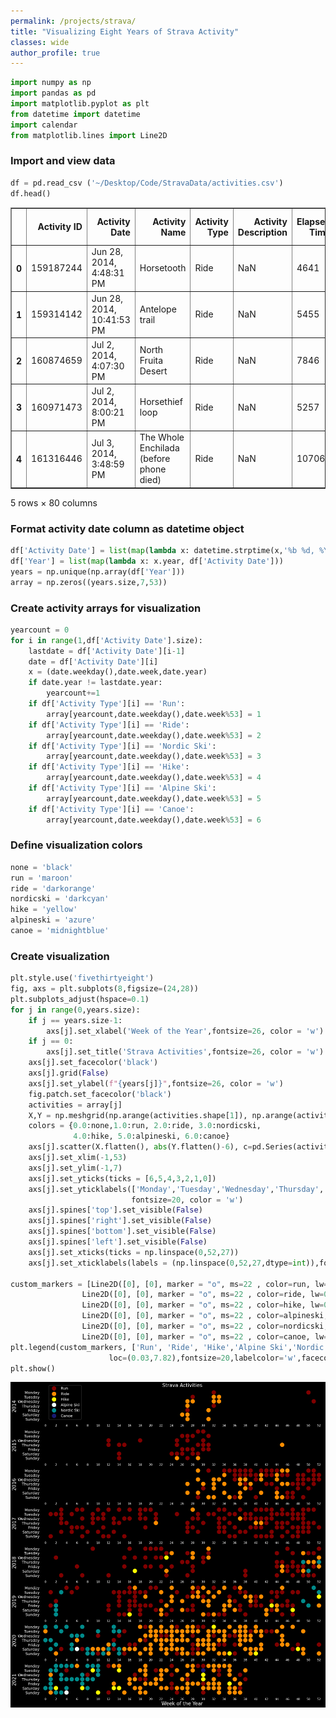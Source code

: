 ```yaml
---
permalink: /projects/strava/
title: "Visualizing Eight Years of Strava Activity"
classes: wide
author_profile: true
---
```


```python
import numpy as np
import pandas as pd
import matplotlib.pyplot as plt
from datetime import datetime
import calendar
from matplotlib.lines import Line2D
```

### Import and view data


```python
df = pd.read_csv ('~/Desktop/Code/StravaData/activities.csv')
df.head()
```




<div>
<style scoped>
    .dataframe tbody tr th:only-of-type {
        vertical-align: middle;
    }

    .dataframe tbody tr th {
        vertical-align: top;
    }

    .dataframe thead th {
        text-align: right;
    }
</style>
<table border="1" class="dataframe">
  <thead>
    <tr style="text-align: right;">
      <th></th>
      <th>Activity ID</th>
      <th>Activity Date</th>
      <th>Activity Name</th>
      <th>Activity Type</th>
      <th>Activity Description</th>
      <th>Elapsed Time</th>
      <th>Distance</th>
      <th>Relative Effort</th>
      <th>Commute</th>
      <th>Activity Gear</th>
      <th>...</th>
      <th>Cloud Cover</th>
      <th>Weather Visibility</th>
      <th>UV Index</th>
      <th>Weather Ozone</th>
      <th>&lt;span class="translation_missing" title="translation missing: en-US.lib.export.portability_exporter.activities.horton_values.jump_count"&gt;Jump Count&lt;/span&gt;</th>
      <th>&lt;span class="translation_missing" title="translation missing: en-US.lib.export.portability_exporter.activities.horton_values.total_grit"&gt;Total Grit&lt;/span&gt;</th>
      <th>&lt;span class="translation_missing" title="translation missing: en-US.lib.export.portability_exporter.activities.horton_values.avg_flow"&gt;Avg Flow&lt;/span&gt;</th>
      <th>&lt;span class="translation_missing" title="translation missing: en-US.lib.export.portability_exporter.activities.horton_values.flagged"&gt;Flagged&lt;/span&gt;</th>
      <th>&lt;span class="translation_missing" title="translation missing: en-US.lib.export.portability_exporter.activities.horton_values.avg_elapsed_speed"&gt;Avg Elapsed Speed&lt;/span&gt;</th>
      <th>&lt;span class="translation_missing" title="translation missing: en-US.lib.export.portability_exporter.activities.horton_values.dirt_distance"&gt;Dirt Distance&lt;/span&gt;</th>
    </tr>
  </thead>
  <tbody>
    <tr>
      <th>0</th>
      <td>159187244</td>
      <td>Jun 28, 2014, 4:48:31 PM</td>
      <td>Horsetooth</td>
      <td>Ride</td>
      <td>NaN</td>
      <td>4641</td>
      <td>14.67</td>
      <td>NaN</td>
      <td>False</td>
      <td>NaN</td>
      <td>...</td>
      <td>NaN</td>
      <td>NaN</td>
      <td>NaN</td>
      <td>NaN</td>
      <td>NaN</td>
      <td>NaN</td>
      <td>NaN</td>
      <td>NaN</td>
      <td>NaN</td>
      <td>NaN</td>
    </tr>
    <tr>
      <th>1</th>
      <td>159314142</td>
      <td>Jun 28, 2014, 10:41:53 PM</td>
      <td>Antelope trail</td>
      <td>Ride</td>
      <td>NaN</td>
      <td>5455</td>
      <td>8.79</td>
      <td>NaN</td>
      <td>False</td>
      <td>NaN</td>
      <td>...</td>
      <td>NaN</td>
      <td>NaN</td>
      <td>NaN</td>
      <td>NaN</td>
      <td>NaN</td>
      <td>NaN</td>
      <td>NaN</td>
      <td>NaN</td>
      <td>NaN</td>
      <td>NaN</td>
    </tr>
    <tr>
      <th>2</th>
      <td>160874659</td>
      <td>Jul 2, 2014, 4:07:30 PM</td>
      <td>North Fruita Desert</td>
      <td>Ride</td>
      <td>NaN</td>
      <td>7846</td>
      <td>21.89</td>
      <td>NaN</td>
      <td>False</td>
      <td>NaN</td>
      <td>...</td>
      <td>NaN</td>
      <td>NaN</td>
      <td>NaN</td>
      <td>NaN</td>
      <td>NaN</td>
      <td>NaN</td>
      <td>NaN</td>
      <td>NaN</td>
      <td>NaN</td>
      <td>NaN</td>
    </tr>
    <tr>
      <th>3</th>
      <td>160971473</td>
      <td>Jul 2, 2014, 8:00:21 PM</td>
      <td>Horsethief loop</td>
      <td>Ride</td>
      <td>NaN</td>
      <td>5257</td>
      <td>13.34</td>
      <td>NaN</td>
      <td>False</td>
      <td>NaN</td>
      <td>...</td>
      <td>NaN</td>
      <td>NaN</td>
      <td>NaN</td>
      <td>NaN</td>
      <td>NaN</td>
      <td>NaN</td>
      <td>NaN</td>
      <td>NaN</td>
      <td>NaN</td>
      <td>NaN</td>
    </tr>
    <tr>
      <th>4</th>
      <td>161316446</td>
      <td>Jul 3, 2014, 3:48:59 PM</td>
      <td>The Whole Enchilada (before phone died)</td>
      <td>Ride</td>
      <td>NaN</td>
      <td>10706</td>
      <td>16.55</td>
      <td>NaN</td>
      <td>False</td>
      <td>NaN</td>
      <td>...</td>
      <td>NaN</td>
      <td>NaN</td>
      <td>NaN</td>
      <td>NaN</td>
      <td>NaN</td>
      <td>NaN</td>
      <td>NaN</td>
      <td>NaN</td>
      <td>NaN</td>
      <td>NaN</td>
    </tr>
  </tbody>
</table>
<p>5 rows × 80 columns</p>
</div>



### Format activity date column as datetime object


```python
df['Activity Date'] = list(map(lambda x: datetime.strptime(x,'%b %d, %Y, %H:%M:%S %p'),df['Activity Date']))
df['Year'] = list(map(lambda x: x.year, df['Activity Date']))
years = np.unique(np.array(df['Year']))
array = np.zeros((years.size,7,53))
```

### Create activity arrays for visualization


```python
yearcount = 0
for i in range(1,df['Activity Date'].size):
    lastdate = df['Activity Date'][i-1]
    date = df['Activity Date'][i]
    x = (date.weekday(),date.week,date.year)
    if date.year != lastdate.year:
        yearcount+=1
    if df['Activity Type'][i] == 'Run':
        array[yearcount,date.weekday(),date.week%53] = 1
    if df['Activity Type'][i] == 'Ride':
        array[yearcount,date.weekday(),date.week%53] = 2
    if df['Activity Type'][i] == 'Nordic Ski':
        array[yearcount,date.weekday(),date.week%53] = 3
    if df['Activity Type'][i] == 'Hike':
        array[yearcount,date.weekday(),date.week%53] = 4
    if df['Activity Type'][i] == 'Alpine Ski':
        array[yearcount,date.weekday(),date.week%53] = 5
    if df['Activity Type'][i] == 'Canoe':
        array[yearcount,date.weekday(),date.week%53] = 6
```

### Define visualization colors


```python
none = 'black'
run = 'maroon'
ride = 'darkorange'
nordicski = 'darkcyan'
hike = 'yellow'
alpineski = 'azure'
canoe = 'midnightblue'
```

### Create visualization


```python
plt.style.use('fivethirtyeight')
fig, axs = plt.subplots(8,figsize=(24,28))
plt.subplots_adjust(hspace=0.1)
for j in range(0,years.size):
    if j == years.size-1:
        axs[j].set_xlabel('Week of the Year',fontsize=26, color = 'w')
    if j == 0:
        axs[j].set_title('Strava Activities',fontsize=26, color = 'w')
    axs[j].set_facecolor('black')
    axs[j].grid(False)
    axs[j].set_ylabel(f"{years[j]}",fontsize=26, color = 'w')
    fig.patch.set_facecolor('black')
    activities = array[j]
    X,Y = np.meshgrid(np.arange(activities.shape[1]), np.arange(activities.shape[0]))
    colors = {0.0:none,1.0:run, 2.0:ride, 3.0:nordicski,
              4.0:hike, 5.0:alpineski, 6.0:canoe}
    axs[j].scatter(X.flatten(), abs(Y.flatten()-6), c=pd.Series(activities.flatten()).map(colors), s = 500)
    axs[j].set_xlim(-1,53)
    axs[j].set_ylim(-1,7)
    axs[j].set_yticks(ticks = [6,5,4,3,2,1,0])
    axs[j].set_yticklabels(['Monday','Tuesday','Wednesday','Thursday','Friday','Saturday','Sunday'],
                           fontsize=20, color = 'w')
    axs[j].spines['top'].set_visible(False)
    axs[j].spines['right'].set_visible(False)
    axs[j].spines['bottom'].set_visible(False)
    axs[j].spines['left'].set_visible(False)
    axs[j].set_xticks(ticks = np.linspace(0,52,27))
    axs[j].set_xticklabels(labels = (np.linspace(0,52,27,dtype=int)),fontsize=16, color = 'w')

custom_markers = [Line2D([0], [0], marker = "o", ms=22 , color=run, lw=0),
                Line2D([0], [0], marker = "o", ms=22 , color=ride, lw=0),
                Line2D([0], [0], marker = "o", ms=22 , color=hike, lw=0),
                Line2D([0], [0], marker = "o", ms=22 , color=alpineski, lw=0),
                Line2D([0], [0], marker = "o", ms=22 , color=nordicski, lw=0),
                Line2D([0], [0], marker = "o", ms=22 , color=canoe, lw=0)]
plt.legend(custom_markers, ['Run', 'Ride', 'Hike','Alpine Ski','Nordic Ski','Canoe'],
                      loc=(0.03,7.82),fontsize=20,labelcolor='w',facecolor='black')
plt.show()
```


![png](/assets/images/strava.png)

